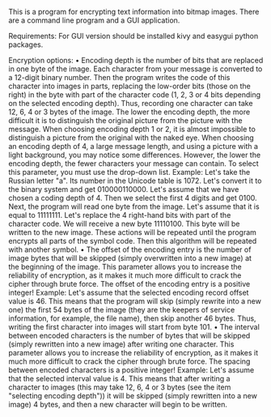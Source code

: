 This is a program for encrypting text information into bitmap images. 
There are a command line program and a GUI application.

Requirements:
For GUI version should be installed kivy and easygui python packages.

Encryption options:
• Encoding depth is the number of bits that are replaced in one byte of the image. Each character from your message is converted to a 12-digit binary number. Then the program writes the code of this character into images in parts, replacing the low-order bits (those on the right) in the byte with part of the character code (1, 2, 3 or 4 bits depending on the selected encoding depth). Thus, recording one character can take 12, 6, 4 or 3 bytes of the image. The lower the encoding depth, the more difficult it is to distinguish the original picture from the picture with the message.
When choosing encoding depth 1 or 2, it is almost impossible to distinguish a picture from the original with the naked eye. When choosing an encoding depth of 4, a large message length, and using a picture with a light background, you may notice some differences. However, the lower the encoding depth, the fewer characters your message can contain. To select this parameter, you must use the drop-down list.
Example: Let's take the Russian letter "a". Its number in the Unicode table is 1072. Let's convert it to the binary system and get 010000110000. Let's assume that we have chosen a coding depth of 4. Then we select the first 4 digits and get 0100. Next, the program will read one byte from the image. Let's assume that it is equal to 11111111. Let's replace the 4 right-hand bits with part of the character code. We will receive a new byte 11110100. This byte will be written to the new image. These actions will be repeated until the program encrypts all parts of the symbol code. Then this algorithm will be repeated with another symbol.
• The offset of the encoding entry is the number of image bytes that will be skipped (simply overwritten into a new image) at the beginning of the image. This parameter allows you to increase the reliability of encryption, as it makes it much more difficult to crack the cipher through brute force. The offset of the encoding entry is a positive integer!
Example: Let's assume that the selected encoding record offset value is 46. This means that the program will skip (simply rewrite into a new one) the first 54 bytes of the image (they are the keepers of service information, for example, the file name), then skip another 46 bytes. Thus, writing the first character into images will start from byte 101.
• The interval between encoded characters is the number of bytes that will be skipped (simply rewritten into a new image) after writing one character. This parameter allows you to increase the reliability of encryption, as it makes it much more difficult to crack the cipher through brute force. The spacing between encoded characters is a positive integer!
Example: Let's assume that the selected interval value is 4. This means that after writing a character to images (this may take 12, 6, 4 or 3 bytes (see the item "selecting encoding depth")) it will be skipped (simply rewritten into a new image) 4 bytes, and then a new character will begin to be written.

